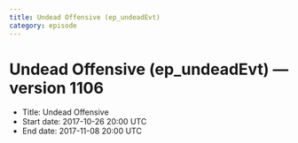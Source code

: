 ```yaml
---
title: Undead Offensive (ep_undeadEvt)
category: episode
---
```


# Undead Offensive (ep_undeadEvt) — version 1106



  * Title: Undead Offensive
  * Start date: 2017-10-26 20:00 UTC
  * End date: 2017-11-08 20:00 UTC

